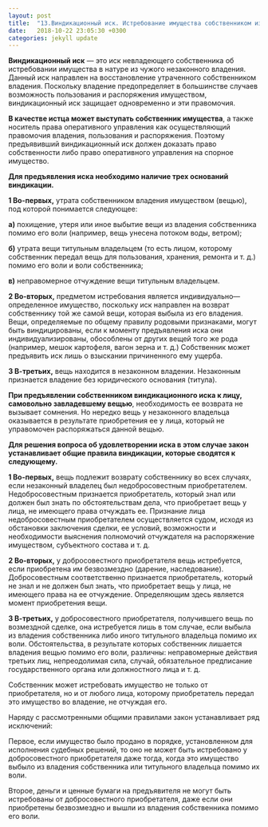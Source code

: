 ```yaml
---
layout: post
title:  "13.Виндикационный иск. Истребование имущества собственником из чужого незаконного владения (Виндикационный иск)"
date:   2018-10-22 23:05:30 +0300
categories: jekyll update
---
```


**Виндикационный иск** — это иск невладеющего собственника об истребовании имущества в натуре из чужого незаконного владения. Данный иск направлен на восстановление утраченного собственником владения. Поскольку владение предопределяет в большинстве случаев возможность пользования и распоряжения имуществом, виндикационный иск защищает одновременно и эти правомочия.

**В качестве истца может выступать собственник имущества**, а также носитель права оперативного управления как осуществляющий правомочия владения, пользования и распоряжения. Поэтому предъявивший виндикационный иск должен доказать право собственности либо право оперативного управления на спорное имущество.

**Для предъявления иска необходимо наличие трех оснований виндикации.**

**1 Во-первых,** утрата собственником владения имуществом (вещью), под которой понимается следующее:

 **а)** похищение, утеря или иное выбытие вещи из владения собственника помимо его воли (например, вещь унесена потоком воды, ветром);

 **б)** утрата вещи титульным владельцем (то есть лицом, которому собственник передал вещь для пользования, хранения, ремонта и т. д.) помимо его воли и воли собственника;

 **в)** неправомерное отчуждение вещи титульным владельцем.

**2 Во-вторых,** предметом истребования является индивидуально—определенное имущество, поскольку иск направлен на возврат собственнику той же самой вещи, которая выбыла из его владения. Вещи, определяемые по общему правилу родовыми признаками, могут быть виндицированы, если к моменту предъявления иска они индивидуализированы, обособлены от других вещей того же рода (например, мешок картофеля, вагон зерна и т. д.) Собственник может предъявить иск лишь о взыскании причиненного ему ущерба.

**3 В-третьих,** вещь находится в незаконном владении. Незаконным признается владение без юридического основания (титула).

**При предъявлении собственником виндикационного иска к лицу, самовольно завладевшему вещью**, необходимость ее возврата не вызывает сомнения. Но нередко вещь у незаконного владельца оказывается в результате приобретения ее у лица, который не управомочен распоряжаться данной вещью.

**Для решения вопроса об удовлетворении иска в этом случае закон устанавливает общие правила виндикации, которые сводятся к следующему.**

**1 Во-первых,** вещь подлежит возврату собственнику во всех случаях, если незаконный владелец был недобросовестным приобретателем. Недобросовестным признается приобретатель, который знал или должен был знать по обстоятельствам дела, что приобретает вещь у лица, не имеющего права отчуждать ее. Признание лица недобросовестным приобретателем осуществляется судом, исходя из обстановки заключения сделки, ее условий, возможности и необходимости выяснения полномочий отчуждателя на распоряжение имуществом, субъектного состава и т. д.

**2 Во-вторых,** у добросовестного приобретателя вещь истребуется, если приобретена им безвозмездно (дарение, наследование). Добросовестным соответственно признается приобретатель, который не знал и не должен был знать, что приобретает вещь у лица, не имеющего права на ее отчуждение. Определяющим здесь является момент приобретения вещи.

**3 В-третьих,** у добросовестного приобретателя, получившего вещь по возмездной сделке, она истребуется лишь в том случае, если выбыла из владения собственника либо иного титульного владельца помимо их воли. Обстоятельства, в результате которых собственник лишается владения вещью помимо его воли, различны: неправомерные действия третьих лиц, непреодолимая сила, случай, обязательное предписание государственного органа или должностного лица и т. д.

Собственник может истребовать имущество не только от приобретателя, но и от любого лица, которому приобретатель передал это имущество во владение, не отчуждая его.

Наряду с рассмотренными общими правилами закон устанавливает ряд исключений:

Первое, если имущество было продано в порядке, установленном для исполнения судебных решений, то оно не может быть истребовано у добросовестного приобретателя даже тогда, когда это имущество выбыло из владения собственника или титульного владельца помимо их воли.

Второе, деньги и ценные бумаги на предъявителя не могут быть истребованы от добросовестного приобретателя, даже если они приобретены безвозмездно и вышли из владения собственника помимо его воли.